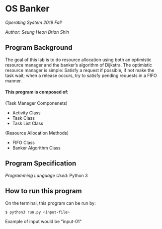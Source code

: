 # OS Banker

*Operating System 2019 Fall*

*Author: Seung Heon Brian Shin*



## Program Background

The goal of this lab is to do resource allocation using both an optimistic resource manager and the banker’s algorithm of Dijkstra. The optimistic resource manager is simple: Satisfy a request if possible, if not make the task wait; when a release occurs, try to satisfy pending requests in a FIFO manner.



#### This program is composed of:

(Task Manager Componenets)

- Activity Class
- Task Class
- Task List Class



(Resource Allocation Methods)

- FIFO Class
- Banker Algorithm Class



## Program Specification

*Programming Language Used:* Python 3



## How to run this program

On the terminal, this program can be run by:

```bash
$ python3 run.py <input-file>
```

Example of input would be "input-01"
